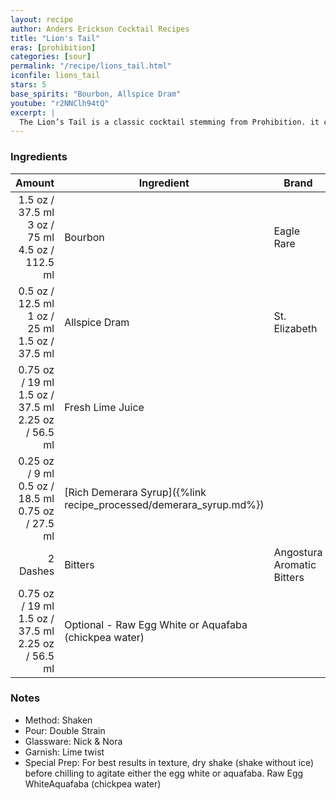 ```yaml
---
layout: recipe
author: Anders Erickson Cocktail Recipes
title: "Lion's Tail"
eras: [prohibition]
categories: [sour]
permalink: "/recipe/lions_tail.html"
iconfile: lions_tail
stars: 5
base_spirits: "Bourbon, Allspice Dram"
youtube: "r2NNClh94tQ"
excerpt: |
  The Lion’s Tail is a classic cocktail stemming from Prohibition. it combines bourbon with allspice dram and bitters.
---
```


### Ingredients

|   Amount | Ingredient                                               | Brand                      |
| -------: | -------------------------------------------------------- | -------------------------- |
|   <span class="onex active">1.5 oz / 37.5 ml</span>  <span class="twox">3 oz / 75 ml</span> <span class="threex">4.5 oz / 112.5 ml</span> | Bourbon                                                  | Eagle Rare                 |
|   <span class="onex active">0.5 oz / 12.5 ml</span>  <span class="twox">1 oz / 25 ml</span> <span class="threex">1.5 oz / 37.5 ml</span> | Allspice Dram                                            | St. Elizabeth              |
|  <span class="onex active">0.75 oz / 19 ml</span>  <span class="twox">1.5 oz / 37.5 ml</span> <span class="threex">2.25 oz / 56.5 ml</span> | Fresh Lime Juice                                         |
|  <span class="onex active">0.25 oz / 9 ml</span>  <span class="twox">0.5 oz / 18.5 ml</span> <span class="threex">0.75 oz / 27.5 ml</span> | [Rich Demerara Syrup]({%link recipe_processed/demerara_syrup.md%}) |
| 2 Dashes | Bitters                                                  | Angostura Aromatic Bitters |
|  <span class="onex active">0.75 oz / 19 ml</span>  <span class="twox">1.5 oz / 37.5 ml</span> <span class="threex">2.25 oz / 56.5 ml</span> | Optional - Raw Egg White or Aquafaba (chickpea water)    |

### Notes

- Method: Shaken
- Pour: Double Strain
- Glassware: Nick & Nora
- Garnish: Lime twist
- Special Prep: For best results in texture, dry shake (shake without ice) before chilling to agitate either the egg white or aquafaba. Raw Egg WhiteAquafaba (chickpea water)

